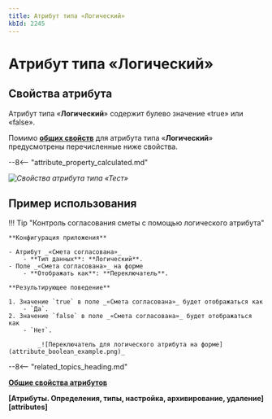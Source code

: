 ```yaml
---
title: Атрибут типа «Логический»
kbId: 2245
---
```


# Атрибут типа «Логический»

## Cвойства атрибута

Атрибут типа «**Логический**» содержит булево значение «true» или «false».

Помимо **[общих свойств](attribute_common_properties.md)** для атрибута типа «**Логический**» предусмотрены перечисленные ниже свойства.

--8<-- "attribute_property_calculated.md"

_![Свойства атрибута типа «Тест»](attribute_boolean_properties.png)_

## Пример использования

!!! Tip "Контроль согласования сметы с помощью логического атрибута"

    **Конфигурация приложения**

    - Атрибут _«Смета согласована»_
        - **Тип данных**: **Логический**.
    - Поле _«Смета согласована»_ на форме
        - **Отображать как**: **Переключатель**.

    **Результирующее поведение**

    1. Значение `true` в поле _«Смета согласована»_ будет отображаться как
        - `Да`.
    2. Значение `false` в поле _«Смета согласована»_ будет отображаться как
        - `Нет`.
            
            _![Переключатель для логического атрибута на форме](attribute_boolean_example.png)_

--8<-- "related_topics_heading.md"

**[Общие свойства атрибутов](attribute_common_properties.md)**

**[Атрибуты. Определения, типы, настройка, архивирование, удаление][attributes]**
